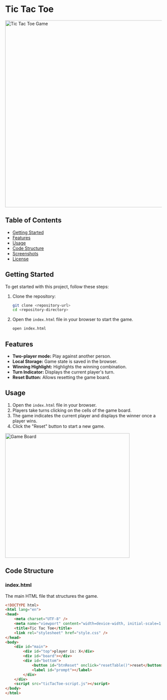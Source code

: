 # Tic Tac Toe

<img src="path/to/your/image.png" alt="Tic Tac Toe Game" width="600">

## Table of Contents

- [Getting Started](#getting-started)
- [Features](#features)
- [Usage](#usage)
- [Code Structure](#code-structure)
- [Screenshots](#screenshots)
- [License](#license)

## Getting Started

To get started with this project, follow these steps:

1. Clone the repository:
    ```bash
    git clone <repository-url>
    cd <repository-directory>
    ```

2. Open the `index.html` file in your browser to start the game.

    ```bash
    open index.html
    ```

## Features

- **Two-player mode:** Play against another person.
- **Local Storage:** Game state is saved in the browser.
- **Winning Highlight:** Highlights the winning combination.
- **Turn Indicator:** Displays the current player's turn.
- **Reset Button:** Allows resetting the game board.

## Usage

1. Open the `index.html` file in your browser.
2. Players take turns clicking on the cells of the game board.
3. The game indicates the current player and displays the winner once a player wins.
4. Click the "Reset" button to start a new game.

<img src="path/to/board-image.png" alt="Game Board" width="400">

## Code Structure

### index.html

The main HTML file that structures the game.

```html
<!DOCTYPE html>
<html lang="en">
<head>
    <meta charset="UTF-8" />
    <meta name="viewport" content="width=device-width, initial-scale=1.0" />
    <title>Tic Tac Toe</title>
    <link rel="stylesheet" href="style.css" />
</head>
<body>
    <div id="main">
        <div id="top">player is: X</div>
        <div id="board"></div>
        <div id="bottom">
            <button id="btnReset" onclick="resetTable()">reset</button>
            <label id="prompt"></label>
        </div>
    </div>
    <script src="ticTacToe-script.js"></script>
</body>
</html>
